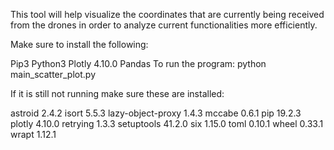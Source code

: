 This tool will help visualize the coordinates that are currently being received from the drones in order to analyze current functionalities more efficiently.

Make sure to install the following:

Pip3
Python3
Plotly 4.10.0
Pandas
To run the program: python main_scatter_plot.py

If it is still not running make sure these are installed:

astroid 2.4.2
isort 5.5.3
lazy-object-proxy 1.4.3
mccabe 0.6.1
pip 19.2.3
plotly 4.10.0
retrying 1.3.3
setuptools 41.2.0
six 1.15.0
toml 0.10.1
wheel 0.33.1
wrapt 1.12.1
